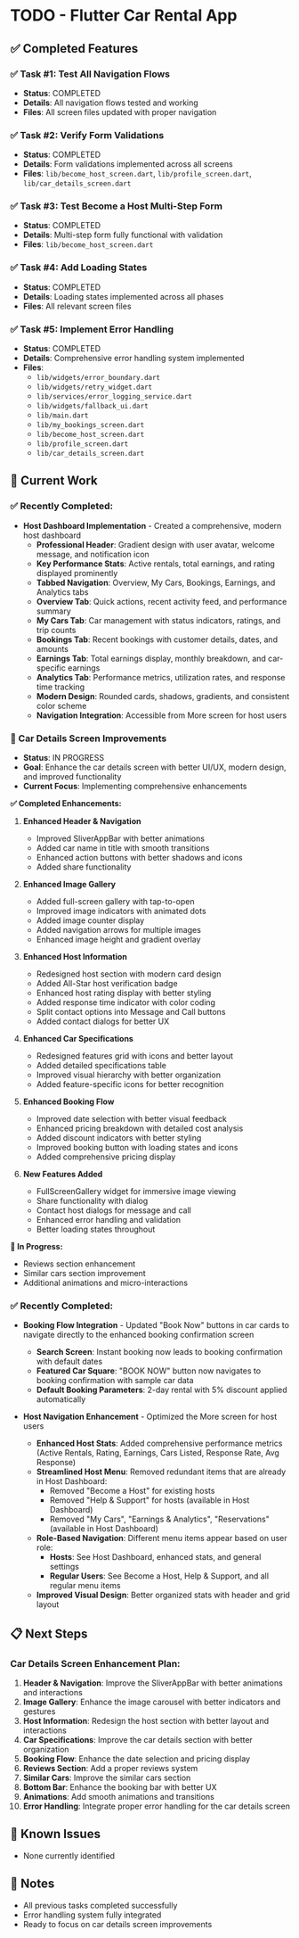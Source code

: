 # TODO - Flutter Car Rental App

## ✅ Completed Features

### ✅ Task #1: Test All Navigation Flows
- **Status**: COMPLETED
- **Details**: All navigation flows tested and working
- **Files**: All screen files updated with proper navigation

### ✅ Task #2: Verify Form Validations  
- **Status**: COMPLETED
- **Details**: Form validations implemented across all screens
- **Files**: `lib/become_host_screen.dart`, `lib/profile_screen.dart`, `lib/car_details_screen.dart`

### ✅ Task #3: Test Become a Host Multi-Step Form
- **Status**: COMPLETED  
- **Details**: Multi-step form fully functional with validation
- **Files**: `lib/become_host_screen.dart`

### ✅ Task #4: Add Loading States
- **Status**: COMPLETED
- **Details**: Loading states implemented across all phases
- **Files**: All relevant screen files

### ✅ Task #5: Implement Error Handling
- **Status**: COMPLETED
- **Details**: Comprehensive error handling system implemented
- **Files**: 
  - `lib/widgets/error_boundary.dart`
  - `lib/widgets/retry_widget.dart` 
  - `lib/services/error_logging_service.dart`
  - `lib/widgets/fallback_ui.dart`
  - `lib/main.dart`
  - `lib/my_bookings_screen.dart`
  - `lib/become_host_screen.dart`
  - `lib/profile_screen.dart`
  - `lib/car_details_screen.dart`

## 🔄 Current Work

### ✅ **Recently Completed:**
- **Host Dashboard Implementation** - Created a comprehensive, modern host dashboard
  - **Professional Header**: Gradient design with user avatar, welcome message, and notification icon
  - **Key Performance Stats**: Active rentals, total earnings, and rating displayed prominently
  - **Tabbed Navigation**: Overview, My Cars, Bookings, Earnings, and Analytics tabs
  - **Overview Tab**: Quick actions, recent activity feed, and performance summary
  - **My Cars Tab**: Car management with status indicators, ratings, and trip counts
  - **Bookings Tab**: Recent bookings with customer details, dates, and amounts
  - **Earnings Tab**: Total earnings display, monthly breakdown, and car-specific earnings
  - **Analytics Tab**: Performance metrics, utilization rates, and response time tracking
  - **Modern Design**: Rounded cards, shadows, gradients, and consistent color scheme
  - **Navigation Integration**: Accessible from More screen for host users

### 🎯 Car Details Screen Improvements
- **Status**: IN PROGRESS
- **Goal**: Enhance the car details screen with better UI/UX, modern design, and improved functionality
- **Current Focus**: Implementing comprehensive enhancements

**✅ Completed Enhancements:**
1. **Enhanced Header & Navigation**
   - Improved SliverAppBar with better animations
   - Added car name in title with smooth transitions
   - Enhanced action buttons with better shadows and icons
   - Added share functionality

2. **Enhanced Image Gallery**
   - Added full-screen gallery with tap-to-open
   - Improved image indicators with animated dots
   - Added image counter display
   - Added navigation arrows for multiple images
   - Enhanced image height and gradient overlay

3. **Enhanced Host Information**
   - Redesigned host section with modern card design
   - Added All-Star host verification badge
   - Enhanced host rating display with better styling
   - Added response time indicator with color coding
   - Split contact options into Message and Call buttons
   - Added contact dialogs for better UX

4. **Enhanced Car Specifications**
   - Redesigned features grid with icons and better layout
   - Added detailed specifications table
   - Improved visual hierarchy with better organization
   - Added feature-specific icons for better recognition

5. **Enhanced Booking Flow**
   - Improved date selection with better visual feedback
   - Enhanced pricing breakdown with detailed cost analysis
   - Added discount indicators with better styling
   - Improved booking button with loading states and icons
   - Added comprehensive pricing display

6. **New Features Added**
   - FullScreenGallery widget for immersive image viewing
   - Share functionality with dialog
   - Contact host dialogs for message and call
   - Enhanced error handling and validation
   - Better loading states throughout

**🔄 In Progress:**
- Reviews section enhancement
- Similar cars section improvement
- Additional animations and micro-interactions

### ✅ **Recently Completed:**
- **Booking Flow Integration** - Updated "Book Now" buttons in car cards to navigate directly to the enhanced booking confirmation screen
  - **Search Screen**: Instant booking now leads to booking confirmation with default dates
  - **Featured Car Square**: "BOOK NOW" button now navigates to booking confirmation with sample car data
  - **Default Booking Parameters**: 2-day rental with 5% discount applied automatically

- **Host Navigation Enhancement** - Optimized the More screen for host users
  - **Enhanced Host Stats**: Added comprehensive performance metrics (Active Rentals, Rating, Earnings, Cars Listed, Response Rate, Avg Response)
  - **Streamlined Host Menu**: Removed redundant items that are already in Host Dashboard:
    - Removed "Become a Host" for existing hosts
    - Removed "Help & Support" for hosts (available in Host Dashboard)
    - Removed "My Cars", "Earnings & Analytics", "Reservations" (available in Host Dashboard)
  - **Role-Based Navigation**: Different menu items appear based on user role:
    - **Hosts**: See Host Dashboard, enhanced stats, and general settings
    - **Regular Users**: See Become a Host, Help & Support, and all regular menu items
  - **Improved Visual Design**: Better organized stats with header and grid layout

## 📋 Next Steps

### Car Details Screen Enhancement Plan:
1. **Header & Navigation**: Improve the SliverAppBar with better animations and interactions
2. **Image Gallery**: Enhance the image carousel with better indicators and gestures
3. **Host Information**: Redesign the host section with better layout and interactions
4. **Car Specifications**: Improve the car details section with better organization
5. **Booking Flow**: Enhance the date selection and pricing display
6. **Reviews Section**: Add a proper reviews system
7. **Similar Cars**: Improve the similar cars section
8. **Bottom Bar**: Enhance the booking bar with better UX
9. **Animations**: Add smooth animations and transitions
10. **Error Handling**: Integrate proper error handling for the car details screen

## 🐛 Known Issues
- None currently identified

## 📝 Notes
- All previous tasks completed successfully
- Error handling system fully integrated
- Ready to focus on car details screen improvements 
